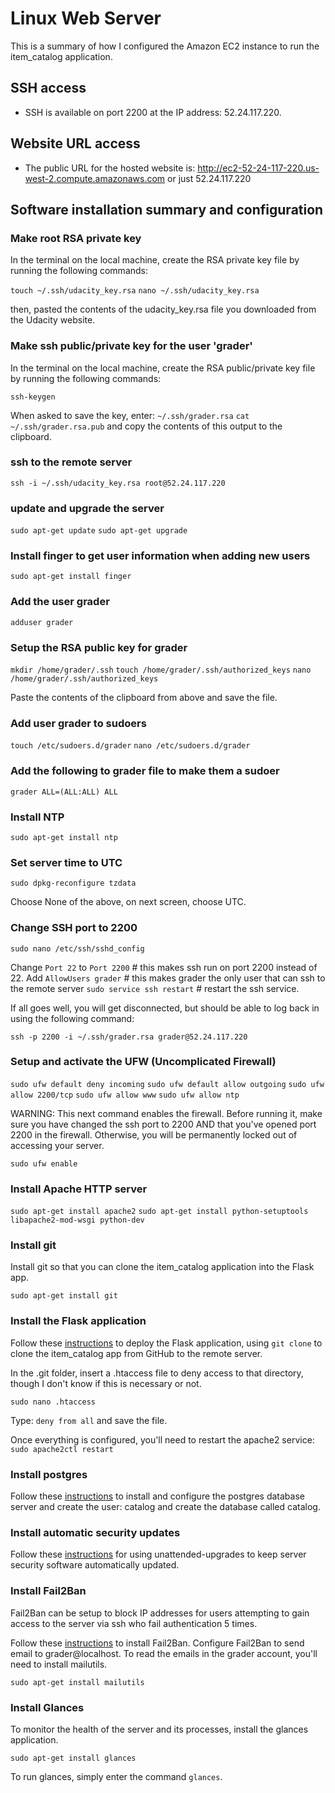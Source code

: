 # Linux Web Server

This is a summary of how I configured the Amazon EC2 instance to run the item_catalog application.

## SSH access

 - SSH is available on port 2200 at the IP address: 52.24.117.220.

## Website URL access

 - The public URL for the hosted website is: http://ec2-52-24-117-220.us-west-2.compute.amazonaws.com or just 52.24.117.220

## Software installation summary and configuration

### Make root RSA private key

In the terminal on the local machine, create the RSA private key file by running the following commands:

`touch ~/.ssh/udacity_key.rsa`
`nano ~/.ssh/udacity_key.rsa`

then, pasted the contents of the udacity_key.rsa file you downloaded from the Udacity website.

### Make ssh public/private key for the user 'grader'

In the terminal on the local machine, create the RSA public/private key file by running the following commands:

`ssh-keygen`

When asked to save the key, enter: `~/.ssh/grader.rsa`
`cat ~/.ssh/grader.rsa.pub` and copy the contents of this output to the clipboard.

### ssh to the remote server

`ssh -i ~/.ssh/udacity_key.rsa root@52.24.117.220`

### update and upgrade the server

`sudo apt-get update`
`sudo apt-get upgrade`

### Install finger to get user information when adding new users

`sudo apt-get install finger`

### Add the user grader

`adduser grader`

### Setup the RSA public key for grader

`mkdir /home/grader/.ssh`
`touch /home/grader/.ssh/authorized_keys`
`nano /home/grader/.ssh/authorized_keys`

Paste the contents of the clipboard from above and save the file.

### Add user grader to sudoers

`touch /etc/sudoers.d/grader`
`nano /etc/sudoers.d/grader`

### Add the following to grader file to make them a sudoer

`grader	ALL=(ALL:ALL) ALL`

### Install NTP

`sudo apt-get install ntp`

### Set server time to UTC

`sudo dpkg-reconfigure tzdata`

Choose None of the above, on next screen, choose UTC.

### Change SSH port to 2200 

`sudo nano /etc/ssh/sshd_config` 

Change `Port 22` to `Port 2200` # this makes ssh run on port 2200 instead of 22.
Add `AllowUsers grader` # this makes grader the only user that can ssh to the remote server
`sudo service ssh restart` # restart the ssh service.

If all goes well, you will get disconnected, but should be able to log back in using the following command:

`ssh -p 2200 -i ~/.ssh/grader.rsa grader@52.24.117.220`

### Setup and activate the UFW (Uncomplicated Firewall)
`sudo ufw default deny incoming`
`sudo ufw default allow outgoing`
`sudo ufw allow 2200/tcp`
`sudo ufw allow www`
`sudo ufw allow ntp`

WARNING: This next command enables the firewall. Before running it, make sure you have changed the ssh port to 2200 AND that you've opened port 2200 in the firewall. Otherwise, you will be permanently locked out of accessing your server.

`sudo ufw enable`

### Install Apache HTTP server

`sudo apt-get install apache2`
`sudo apt-get install python-setuptools libapache2-mod-wsgi python-dev`

### Install git

Install git so that you can clone the item_catalog application into the Flask app.

`sudo apt-get install git`

### Install the Flask application

Follow these [instructions](https://www.digitalocean.com/community/tutorials/how-to-deploy-a-flask-application-on-an-ubuntu-vps) to deploy the Flask application, using `git clone` to clone the item_catalog app from GitHub to the remote server.

In the .git folder, insert a .htaccess file to deny access to that directory, though I don't know if this is necessary or not.

 `sudo nano .htaccess`

Type: `deny from all` and save the file.

Once everything is configured, you'll need to restart the apache2 service: `sudo apache2ctl restart`

### Install postgres

Follow these [instructions](https://www.digitalocean.com/community/tutorials/how-to-install-and-use-postgresql-on-ubuntu-14-04) to install and configure the postgres database server and create the user: catalog and create the database called catalog.

### Install automatic security updates

Follow these [instructions](https://help.ubuntu.com/community/AutomaticSecurityUpdates) for using unattended-upgrades to keep server security software automatically updated.

### Install Fail2Ban 

Fail2Ban can be setup to block IP addresses for users attempting to gain access to the server via ssh who fail authentication 5 times.

Follow these [instructions](https://www.digitalocean.com/community/tutorials/how-to-protect-ssh-with-fail2ban-on-ubuntu-14-04) to install Fail2Ban.  Configure Fail2Ban to send email to grader@localhost. To read the emails in the grader account, you'll need to install mailutils.

`sudo apt-get install mailutils`


### Install Glances

To monitor the health of the server and its processes, install the  glances application.

`sudo apt-get install glances`

To run glances, simply enter the command `glances`.
